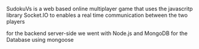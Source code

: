 SudokuVs is a web based online multiplayer game that uses the javascritp library Socket.IO to enables a real time communication between the two players

for the backend server-side we went with Node.js and MongoDB for the Database using mongoose
